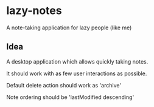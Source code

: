# lazy-notes
A note-taking application for lazy people (like me)

## Idea
A desktop application which allows quickly taking notes.

It should work with as few user interactions as possible.

Default delete action should work as 'archive'

Note ordering should be 'lastModified descending'


